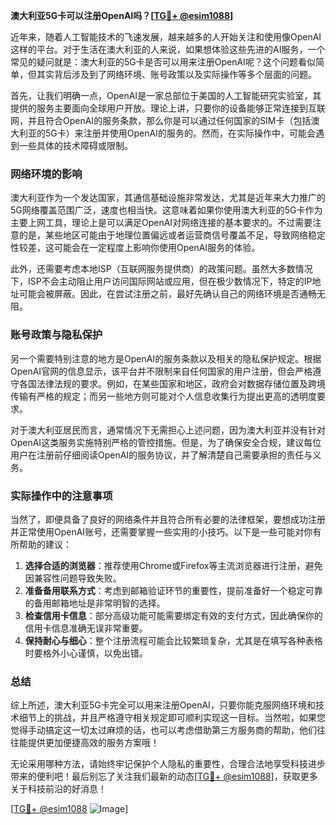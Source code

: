 **澳大利亚5G卡可以注册OpenAI吗？[[TG💪+ @esim1088](https://t.me/s/esim1088)]**

近年来，随着人工智能技术的飞速发展，越来越多的人开始关注和使用像OpenAI这样的平台。对于生活在澳大利亚的人来说，如果想体验这些先进的AI服务，一个常见的疑问就是：澳大利亚的5G卡是否可以用来注册OpenAI呢？这个问题看似简单，但其实背后涉及到了网络环境、账号政策以及实际操作等多个层面的问题。

首先，让我们明确一点，OpenAI是一家总部位于美国的人工智能研究实验室，其提供的服务主要面向全球用户开放。理论上讲，只要你的设备能够正常连接到互联网，并且符合OpenAI的服务条款，那么你是可以通过任何国家的SIM卡（包括澳大利亚的5G卡）来注册并使用OpenAI的服务的。然而，在实际操作中，可能会遇到一些具体的技术障碍或限制。

### 网络环境的影响

澳大利亚作为一个发达国家，其通信基础设施非常发达，尤其是近年来大力推广的5G网络覆盖范围广泛，速度也相当快。这意味着如果你使用澳大利亚的5G卡作为主要上网工具，理论上是可以满足OpenAI对网络连接的基本要求的。不过需要注意的是，某些地区可能由于地理位置偏远或者运营商信号覆盖不足，导致网络稳定性较差，这可能会在一定程度上影响你使用OpenAI服务的体验。

此外，还需要考虑本地ISP（互联网服务提供商）的政策问题。虽然大多数情况下，ISP不会主动阻止用户访问国际网站或应用，但在极少数情况下，特定的IP地址可能会被屏蔽。因此，在尝试注册之前，最好先确认自己的网络环境是否通畅无阻。

### 账号政策与隐私保护

另一个需要特别注意的地方是OpenAI的服务条款以及相关的隐私保护规定。根据OpenAI官网的信息显示，该平台并不限制来自任何国家的用户注册，但会严格遵守各国法律法规的要求。例如，在某些国家和地区，政府会对数据存储位置及跨境传输有严格的规定；而另一些地方则可能对个人信息收集行为提出更高的透明度要求。

对于澳大利亚居民而言，通常情况下无需担心上述问题，因为澳大利亚并没有针对OpenAI这类服务实施特别严格的管控措施。但是，为了确保安全合规，建议每位用户在注册前仔细阅读OpenAI的服务协议，并了解清楚自己需要承担的责任与义务。

### 实际操作中的注意事项

当然了，即便具备了良好的网络条件并且符合所有必要的法律框架，要想成功注册并正常使用OpenAI账号，还需要掌握一些实用的小技巧。以下是一些可能对你有所帮助的建议：

1. **选择合适的浏览器**：推荐使用Chrome或Firefox等主流浏览器进行注册，避免因兼容性问题导致失败。
2. **准备备用联系方式**：考虑到邮箱验证环节的重要性，提前准备好一个稳定可靠的备用邮箱地址是非常明智的选择。
3. **检查信用卡信息**：部分高级功能可能需要绑定有效的支付方式，因此确保你的信用卡信息准确无误非常重要。
4. **保持耐心与细心**：整个注册流程可能会比较繁琐复杂，尤其是在填写各种表格时要格外小心谨慎，以免出错。

### 总结

综上所述，澳大利亚5G卡完全可以用来注册OpenAI，只要你能克服网络环境和技术细节上的挑战，并且严格遵守相关规定即可顺利实现这一目标。当然啦，如果您觉得手动搞定这一切太过麻烦的话，也可以考虑借助第三方服务商的帮助，他们往往能提供更加便捷高效的服务方案哦！

无论采用哪种方法，请始终牢记保护个人隐私的重要性，合理合法地享受科技进步带来的便利吧！最后别忘了关注我们最新的动态[[TG💪+ @esim1088](https://t.me/s/esim1088)]，获取更多关于科技前沿的好消息！

[[TG💪+ @esim1088](https://t.me/s/esim1088) ![Image](https://i.postimg.cc/4NQfJmqS/Snipaste-2025-05-13-00-14-12.png)]